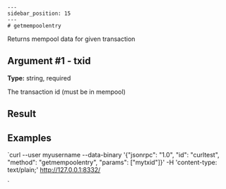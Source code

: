 
    ---
    sidebar_position: 15
    ---
    # getmempoolentry

Returns mempool data for given transaction

## Argument #1 - txid

**Type:** string, required

The transaction id (must be in mempool)

## Result

## Examples

`curl --user myusername --data-binary '{"jsonrpc": "1.0", "id": "curltest", "method": "getmempoolentry", "params": ["mytxid"]}' -H 'content-type: text/plain;' http://127.0.0.1:8332/

`